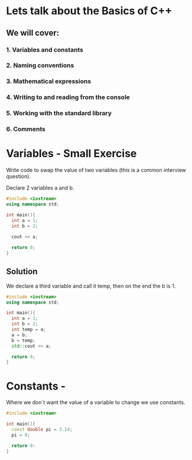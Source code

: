 # Lets talk about the Basics of C++ 

## We will cover:

### 1. Variables and constants
### 2. Naming conventions
### 3. Mathematical expressions
### 4. Writing to and reading from the console
### 5. Working with the standard library
### 6. Comments

# Variables - Small Exercise
Write code to swap the value of two variables (this is a common interview question).

Declare 2 variables a and b.

```c++
#include <iostream>
using namespace std;

int main(){
  int a = 1;
  int b = 2;
  
  cout << a;

  return 0;
}
```
## Solution
We declare a third variable and call it temp, then on the end the b is 1.

```c++
#include <iostream>
using namespace std;

int main(){
  int a = 1;
  int b = 2;
  int temp = a;
  a = b;
  b = temp;
  std::cout << a;

  return 0;
}
```
# Constants - 
Where we don`t want the value of a variable to change we use constants.

```c++
#include <iostream>

int main(){
  const double pi = 3.14;
  pi = 0;

  return 0:
}
```























